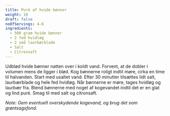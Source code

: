 ```yaml
---
title: Puré af hvide bønner
weight: 10
draft: false
noOfServings: 4-6
ingredients:
  - 500 gram hvide bønner
  - 2 fed hvidløg
  - 2 små laurbærblade
  - Salt
  - Citronsaft
---
```


Udblød hvide bønner natten over i koldt vand. Forvent, at de dobler i
volumen mens de ligger i blød. Kog bønnerne roligt indtil møre, cirka en
time til halvanden. Start med usaltet vand. Efter 30 minutter tilsættes
lidt salt, laurbærblade og hele fed hvidløg. Når bønnerne er møre, tages
hvidløg og laurbær fra. Blend bønnerne med noget af kogevandet indtil
det er en glat og lind puré. Smag til med salt og citronsaft.

*Note: Gem eventuelt overskydende kogevand, og brug det som
grøntsagsfond*.

